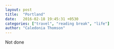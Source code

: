 ```yaml
---
layout: post
title:  "Portland"
date:   2016-02-18 19:45:31 +0530
categories: ["travel", "reading break", "life"]
author: "Caledonia Thomson"
---
```

Not done
